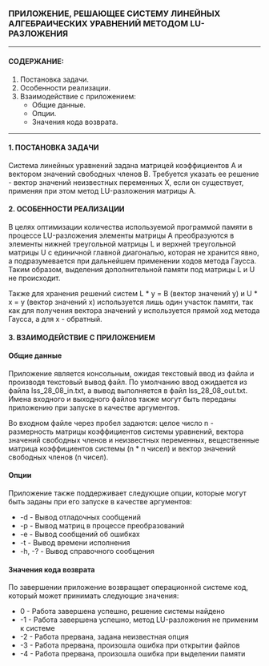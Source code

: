### ПРИЛОЖЕНИЕ, РЕШАЮЩЕЕ СИСТЕМУ ЛИНЕЙНЫХ АЛГЕБРАИЧЕСКИХ УРАВНЕНИЙ МЕТОДОМ LU-РАЗЛОЖЕНИЯ

---

#### СОДЕРЖАНИЕ:
1. Постановка задачи.
2. Особенности реализации.
3. Взаимодействие с приложением:
    * Общие данные.
    * Опции.
    * Значения кода возврата.

---

#### 1. ПОСТАНОВКА ЗАДАЧИ

Система линейных уравнений задана матрицей коэффициентов A и вектором значений свободных членов B. Требуется указать ее
решение - вектор значений неизвестных переменных X, если он существует, применяя при этом метод LU-разложения матрицы A.

#### 2. ОСОБЕННОСТИ РЕАЛИЗАЦИИ

В целях оптимизации количества используемой программой памяти в процессе LU-разложения элементы матрицы A преобразуются
в элементы нижней треугольной матрицы L и верхней треугольной матрицы U с единичной главной диагональю, которая не
хранится явно, а подразумевается при дальнейшем применении ходов метода Гаусса. Таким образом, выделения дополнительной
памяти под матрицы L и U не происходит.

Также для хранения решений систем L * y = B (вектор значений y) и U * x = y (вектор значений x) используется лишь один
участок памяти, так как для получения вектора значений y используется прямой ход метода Гаусса, а для x - обратный.

#### 3. ВЗАИМОДЕЙСТВИЕ С ПРИЛОЖЕНИЕМ

#### Общие данные
Приложение является консольным, ожидая текстовый ввод из файла и производя текстовый вывод файл. По умолчанию ввод
ожидается из файла lss_28_08_in.txt, а вывод выполняется в файл lss_28_08_out.txt. Имена входного и выходного файлов
также могут быть переданы приложению при запуске в качестве аргументов.

Во входном файле через пробел задаются: целое число n - размерность матрицы коэффициентов системы уравнений, вектора
значений свободных членов и неизвестных переменных, вещественные матрица коэффициентов системы (n * n чисел) и вектор
значений свободных членов (n чисел).

#### Опции
Приложение также поддерживает следующие опции, которые могут быть заданы при его запуске в качестве аргументов:
* -d - Вывод отладочных сообщений
* -p - Вывод матриц в процессе преобразований
* -e - Вывод сообщений об ошибках
* -t - Вывод времени исполнения
* -h, -? - Вывод справочного сообщения

#### Значения кода возврата
По завершении приложение возвращает операционной системе код, который может принимать следующие значения:
*  0 - Работа завершена успешно, решение системы найдено
* -1 - Работа завершена успешно, метод LU-разложения не применим к системе
* -2 - Работа прервана, задана неизвестная опция
* -3 - Работа прервана, произошла ошибка при открытии файлов
* -4 - Работа прервана, произошла ошибка при выделении памяти